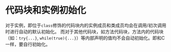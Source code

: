 # 代码块和实例初始化
对于实例，即位于`class`修饰的代码块内的实例成员和类成员均会在调用/初次调用时进行自动的默认初始化。
而对于其他代码块，如方法代码块，方法内的代码块（如：`try{...}`, `while(true){...}`）等内部声明的值均不会自动初始化。即和C一样，要自行初始化。
